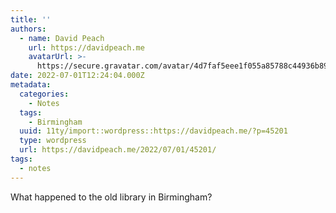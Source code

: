 ```yaml
---
title: ''
authors:
  - name: David Peach
    url: https://davidpeach.me
    avatarUrl: >-
      https://secure.gravatar.com/avatar/4d7faf5eee1f055a85788c44936b8995eaab6dfb004e7854ec747ccb272e91ee?s=96&d=mm&r=g
date: 2022-07-01T12:24:04.000Z
metadata:
  categories:
    - Notes
  tags:
    - Birmingham
  uuid: 11ty/import::wordpress::https://davidpeach.me/?p=45201
  type: wordpress
  url: https://davidpeach.me/2022/07/01/45201/
tags:
  - notes
---
```

What happened to the old library in Birmingham?